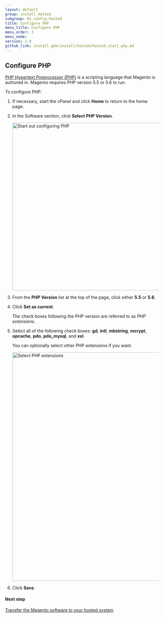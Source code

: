 ```yaml
---
layout: default
group: install_hosted
subgroup: 02_config-hosted
title: Configure PHP
menu_title: Configure PHP
menu_order: 3
menu_node: 
version: 2.0
github_link: install-gde/install/hosted/hosted_start_php.md
---
```


<h2 id="newbie-db">Configure PHP</h2>
<a href="http://php.net/manual/en/faq.general.php" target="_blank">PHP Hypertext Preprocessor (PHP)</a> is a scripting language that Magento is authored in. Magento requires PHP version 5.5 or 5.6 to run.

To configure PHP:

1.	If necessary, start the cPanel and click **Home** to return to the home page.
2.	In the Software section, click **Select PHP Version**.

	<img src="{{ site.baseurl }}common/images/install-merch_php.png" width="550px" alt="Start out configuring PHP">

3.	From the **PHP Version** list at the top of the page, click either **5.5** or **5.6**.

4.	Click **Set as current**.

	The check boxes following the PHP version are referred to as *PHP extensions*. 

4.	Select all of the following check boxes: **gd**, **intl**, **mbstring**, **mcrypt**, **opcache**, **pdo**, **pdo_mysql**, and **xsl**.

	You can optionally select other PHP extensions if you want.

	<img src="{{ site.baseurl }}common/images/install-merch_php-ext.png" width="750px" alt="Select PHP extensions">

5.	Click **Save**.

#### Next step
<a href="{{ site.gdeurl }}install-gde/install/hosted/hosted_get-ftp.html">Transfer the Magento software to your hosted system</a>
